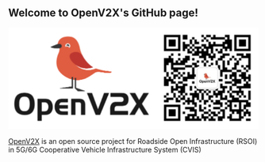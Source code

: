 ## Welcome to OpenV2X's GitHub page!

![](/profile/images/openv2x.svg)

[OpenV2X](https://openv2x.org) is an open source project for Roadside Open Infrastructure (RSOI) in 5G/6G Cooperative Vehicle Infrastructure System (CVIS)